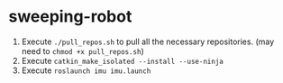 # sweeping-robot
1) Execute `./pull_repos.sh` to pull all the necessary repositories. (may need to `chmod +x pull_repos.sh`)
2) Execute `catkin_make_isolated --install --use-ninja`
3) Execute `roslaunch imu imu.launch`
